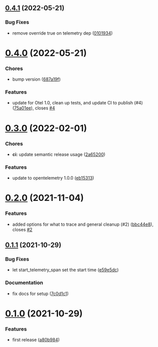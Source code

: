 ## [0.4.1](https://github.com/HGInsights/opentelemetry_snowpack/compare/v0.4.0...v0.4.1) (2022-05-21)


### Bug Fixes

* remove override true on telemetry dep ([0101934](https://github.com/HGInsights/opentelemetry_snowpack/commit/0101934f5b54126762a8a787ff7a34dc06029f72))

# [0.4.0](https://github.com/HGInsights/opentelemetry_snowpack/compare/v0.3.0...v0.4.0) (2022-05-21)


### Chores

* bump version ([687a19f](https://github.com/HGInsights/opentelemetry_snowpack/commit/687a19f84f1c223621220b2707acc8c173fb422d))


### Features

* update for Otel 1.0, clean up tests, and update CI to publish (#4) ([75a01ee](https://github.com/HGInsights/opentelemetry_snowpack/commit/75a01eeb8ca99541a81761a7d67b74ed90dd1c35)), closes [#4](https://github.com/HGInsights/opentelemetry_snowpack/issues/4)

# [0.3.0](https://github.com/HGInsights/opentelemetry_snowpack/compare/v0.2.0...v0.3.0) (2022-02-01)


### Chores

* **ci:** update semantic release usage ([2a65200](https://github.com/HGInsights/opentelemetry_snowpack/commit/2a6520065fa8b1e3e4c692de69527a37ad8753a5))


### Features

* update to opentelemetry 1.0.0 ([eb15313](https://github.com/HGInsights/opentelemetry_snowpack/commit/eb153135d76cf28d0460b1679005066afa005c44))

# [0.2.0](https://github.com/HGInsights/opentelemetry_snowpack/compare/v0.1.1...v0.2.0) (2021-11-04)


### Features

* added options for what to trace and general cleanup (#2) ([bbc44e8](https://github.com/HGInsights/opentelemetry_snowpack/commit/bbc44e8af1eed75ee848869e597eb430547cc71c)), closes [#2](https://github.com/HGInsights/opentelemetry_snowpack/issues/2)

## [0.1.1](https://github.com/HGInsights/opentelemetry_snowpack/compare/v0.1.0...v0.1.1) (2021-10-29)


### Bug Fixes

* let start_telemetry_span set the start time ([e59e5dc](https://github.com/HGInsights/opentelemetry_snowpack/commit/e59e5dc78f30bd91f62568a9e5ffb1dca371eb06))


### Documentation

* fix docs for setup ([7c0d1c1](https://github.com/HGInsights/opentelemetry_snowpack/commit/7c0d1c12be04a85bc3ffe0d8cb6737da8d080371))

# [0.1.0](https://github.com/HGInsights/opentelemetry_snowpack/compare/v0.0.1...v0.1.0) (2021-10-29)


### Features

* first release ([a80b984](https://github.com/HGInsights/opentelemetry_snowpack/commit/a80b9844964c1503f117b877058b3ad0bc8906da))
